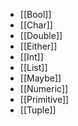 - [[Bool]]
- [[Char]]
- [[Double]]
- [[Either]]
- [[Int]]
- [[List]]
- [[Maybe]]
- [[Numeric]]
- [[Primitive]]
- [[Tuple]]
